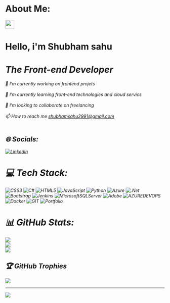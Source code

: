 #  About Me:
 <img src="https://media.giphy.com/media/hvRJCLFzcasrR4ia7z/giphy.gif" width="28"> <h1> Hello, i'm Shubham sahu<h1>
# <i> The Front-end Developer<i>
🔭 I’m currently working on frontend projets<br><br>🌱 I’m currently learning front-end technologies and cloud servics<br><br>👯 I’m looking to collaborate on freelancing<br><br>📫 How to reach me shubhamsahu2991@gmail.com<br><br>



## 🌐 Socials:
[![LinkedIn](https://img.shields.io/badge/LinkedIn-%230077B5.svg?logo=linkedin&logoColor=white)](https://linkedin.com/in/https://www.linkedin.com/in/shubham-sahu-0b053a244) 

# 💻 Tech Stack:
![CSS3](https://img.shields.io/badge/css3-%231572B6.svg?style=for-the-badge&logo=css3&logoColor=white) ![C#](https://img.shields.io/badge/c%23-%23239120.svg?style=for-the-badge&logo=c-sharp&logoColor=white) ![HTML5](https://img.shields.io/badge/html5-%23E34F26.svg?style=for-the-badge&logo=html5&logoColor=white) ![JavaScript](https://img.shields.io/badge/javascript-%23323330.svg?style=for-the-badge&logo=javascript&logoColor=%23F7DF1E) ![Python](https://img.shields.io/badge/python-3670A0?style=for-the-badge&logo=python&logoColor=ffdd54) ![Azure](https://img.shields.io/badge/azure-%230072C6.svg?style=for-the-badge&logo=microsoftazure&logoColor=white) ![.Net](https://img.shields.io/badge/.NET-5C2D91?style=for-the-badge&logo=.net&logoColor=white) ![Bootstrap](https://img.shields.io/badge/bootstrap-%238511FA.svg?style=for-the-badge&logo=bootstrap&logoColor=white) ![Jenkins](https://img.shields.io/badge/jenkins-%232C5263.svg?style=for-the-badge&logo=jenkins&logoColor=white) ![MicrosoftSQLServer](https://img.shields.io/badge/Microsoft%20SQL%20Server-CC2927?style=for-the-badge&logo=microsoft%20sql%20server&logoColor=white) ![Adobe](https://img.shields.io/badge/adobe-%23FF0000.svg?style=for-the-badge&logo=adobe&logoColor=white) ![AZUREDEVOPS](https://img.shields.io/badge/azuredevops-0078D7.svg?style=for-the-badge&logo=azuredevops&logoColor=white&color=%230078D7) ![Docker](https://img.shields.io/badge/docker-%230db7ed.svg?style=for-the-badge&logo=docker&logoColor=white) ![GIT](https://img.shields.io/badge/Git-fc6d26?style=for-the-badge&logo=git&logoColor=white) ![Portfolio](https://img.shields.io/badge/Portfolio-%23000000.svg?style=for-the-badge&logo=firefox&logoColor=#FF7139)
# 📊 GitHub Stats:
![](https://github-readme-stats.vercel.app/api?username=shubhamsahu2991&theme=dark&hide_border=false&include_all_commits=false&count_private=false)<br/>
![](https://github-readme-streak-stats.herokuapp.com/?user=shubhamsahu2991&theme=dark&hide_border=false)<br/>
![](https://github-readme-stats.vercel.app/api/top-langs/?username=shubhamsahu2991&theme=dark&hide_border=false&include_all_commits=false&count_private=false&layout=compact)

## 🏆 GitHub Trophies
![](https://github-profile-trophy.vercel.app/?username=shubhamsahu2991&theme=darkhub&no-frame=true&no-bg=false&margin-w=4)

---
[![](https://visitcount.itsvg.in/api?id=shubhamsahu2991&icon=6&color=1)](https://visitcount.itsvg.in)

<!-- Proudly created with GPRM ( https://gprm.itsvg.in ) -->
